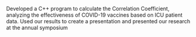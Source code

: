Developed a C++ program to calculate the Correlation Coefficient, analyzing the effectiveness of COVID-19 vaccines based on ICU patient data. Used our results to create a presentation and presented our research at the annual symposium

